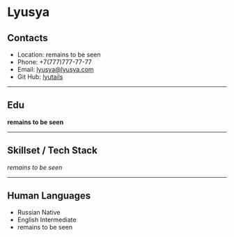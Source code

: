 # Lyusya

## Contacts

* Location: remains to be seen
* Phone: +7(777)777-77-77
* Email: lyusya@lyusya.com  
* Git Hub: [lyutails](https://github.com/lyutails)   

---------------------

## Edu

**remains to be seen**

---------------------

## Skillset / Tech Stack

_remains to be seen_

---------------------

## Human Languages

* Russian Native
* English Intermediate
* remains to be seen



